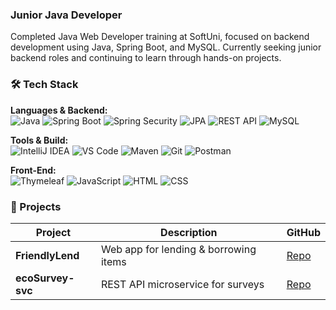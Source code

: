 ### Junior Java Developer

Completed Java Web Developer training at SoftUni, focused on backend development using Java, Spring Boot, and MySQL.
Currently seeking junior backend roles and continuing to learn through hands-on projects.

### 🛠 Tech Stack

**Languages & Backend:**  
![Java](https://img.shields.io/badge/Java-ED8B00?style=flat-square&logo=java&logoColor=white)
![Spring Boot](https://img.shields.io/badge/Spring_Boot-6DB33F?style=flat-square&logo=spring-boot&logoColor=white)
![Spring Security](https://img.shields.io/badge/Spring_Security-6DB33F?style=flat-square&logo=spring-security&logoColor=white)
![JPA](https://img.shields.io/badge/JPA_(Hibernate)-59666C?style=flat-square)
![REST API](https://img.shields.io/badge/REST_API-003366?style=flat-square)
![MySQL](https://img.shields.io/badge/MySQL-4479A1?style=flat-square&logo=mysql&logoColor=white)

**Tools & Build:**  
![IntelliJ IDEA](https://img.shields.io/badge/IntelliJ_IDEA-000000?style=flat-square&logo=intellij-idea&logoColor=white)
![VS Code](https://img.shields.io/badge/VS_Code-007ACC?style=flat-square&logo=visual-studio-code&logoColor=white)
![Maven](https://img.shields.io/badge/Maven-C71A36?style=flat-square&logo=apache-maven&logoColor=white)
![Git](https://img.shields.io/badge/Git-F05032?style=flat-square&logo=git&logoColor=white)
![Postman](https://img.shields.io/badge/Postman-FF6C37?style=flat-square&logo=postman&logoColor=white)

**Front-End:**  
![Thymeleaf](https://img.shields.io/badge/Thymeleaf-005F0F?style=flat-square&logo=thymeleaf&logoColor=white)
![JavaScript](https://img.shields.io/badge/JavaScript-F7DF1E?style=flat-square&logo=javascript&logoColor=black)
![HTML](https://img.shields.io/badge/HTML5-E34F26?style=flat-square&logo=html5&logoColor=white)
![CSS](https://img.shields.io/badge/CSS3-1572B6?style=flat-square&logo=css3&logoColor=white)


### 📁 Projects

| Project | Description | GitHub |
|--------|-------------|--------|
| **FriendlyLend** | Web app for lending & borrowing items | [Repo](https://github.com/Boryana-Mihaylova/friendly-lend-app) |
| **ecoSurvey-svc** | REST API microservice for surveys | [Repo](https://github.com/Boryana-Mihaylova/ecoSurvey-svc)|

